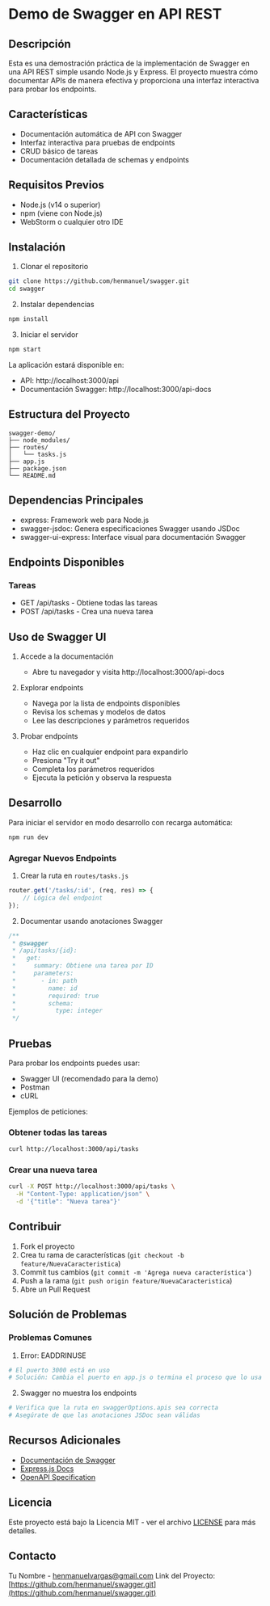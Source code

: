 # Demo de Swagger en API REST

## Descripción
Esta es una demostración práctica de la implementación de Swagger en una API REST simple usando Node.js y Express. El proyecto muestra cómo documentar APIs de manera efectiva y proporciona una interfaz interactiva para probar los endpoints.

## Características
- Documentación automática de API con Swagger
- Interfaz interactiva para pruebas de endpoints
- CRUD básico de tareas
- Documentación detallada de schemas y endpoints

## Requisitos Previos
- Node.js (v14 o superior)
- npm (viene con Node.js)
- WebStorm o cualquier otro IDE

## Instalación

1. Clonar el repositorio
```bash
git clone https://github.com/henmanuel/swagger.git
cd swagger
```

2. Instalar dependencias
```bash
npm install
```

3. Iniciar el servidor
```bash
npm start
```

La aplicación estará disponible en:
- API: http://localhost:3000/api
- Documentación Swagger: http://localhost:3000/api-docs

## Estructura del Proyecto
```
swagger-demo/
├── node_modules/
├── routes/
│   └── tasks.js
├── app.js
├── package.json
└── README.md
```

## Dependencias Principales
- express: Framework web para Node.js
- swagger-jsdoc: Genera especificaciones Swagger usando JSDoc
- swagger-ui-express: Interface visual para documentación Swagger

## Endpoints Disponibles

### Tareas
- GET /api/tasks - Obtiene todas las tareas
- POST /api/tasks - Crea una nueva tarea

## Uso de Swagger UI

1. Accede a la documentación
    - Abre tu navegador y visita http://localhost:3000/api-docs

2. Explorar endpoints
    - Navega por la lista de endpoints disponibles
    - Revisa los schemas y modelos de datos
    - Lee las descripciones y parámetros requeridos

3. Probar endpoints
    - Haz clic en cualquier endpoint para expandirlo
    - Presiona "Try it out"
    - Completa los parámetros requeridos
    - Ejecuta la petición y observa la respuesta

## Desarrollo

Para iniciar el servidor en modo desarrollo con recarga automática:
```bash
npm run dev
```

### Agregar Nuevos Endpoints

1. Crear la ruta en `routes/tasks.js`
```javascript
router.get('/tasks/:id', (req, res) => {
    // Lógica del endpoint
});
```

2. Documentar usando anotaciones Swagger
```javascript
/**
 * @swagger
 * /api/tasks/{id}:
 *   get:
 *     summary: Obtiene una tarea por ID
 *     parameters:
 *       - in: path
 *         name: id
 *         required: true
 *         schema:
 *           type: integer
 */
```

## Pruebas
Para probar los endpoints puedes usar:
- Swagger UI (recomendado para la demo)
- Postman
- cURL

Ejemplos de peticiones:

### Obtener todas las tareas
```bash
curl http://localhost:3000/api/tasks
```

### Crear una nueva tarea
```bash
curl -X POST http://localhost:3000/api/tasks \
  -H "Content-Type: application/json" \
  -d '{"title": "Nueva tarea"}'
```

## Contribuir
1. Fork el proyecto
2. Crea tu rama de características (`git checkout -b feature/NuevaCaracteristica`)
3. Commit tus cambios (`git commit -m 'Agrega nueva característica'`)
4. Push a la rama (`git push origin feature/NuevaCaracteristica`)
5. Abre un Pull Request

## Solución de Problemas

### Problemas Comunes

1. Error: EADDRINUSE
```bash
# El puerto 3000 está en uso
# Solución: Cambia el puerto en app.js o termina el proceso que lo usa
```

2. Swagger no muestra los endpoints
```bash
# Verifica que la ruta en swaggerOptions.apis sea correcta
# Asegúrate de que las anotaciones JSDoc sean válidas
```

## Recursos Adicionales
- [Documentación de Swagger](https://swagger.io/docs/)
- [Express.js Docs](https://expressjs.com/)
- [OpenAPI Specification](https://swagger.io/specification/)

## Licencia
Este proyecto está bajo la Licencia MIT - ver el archivo [LICENSE](LICENSE) para más detalles.

## Contacto
Tu Nombre - [henmanuelvargas@gmail.com](henmanuelvargas@gmail.com)
Link del Proyecto: [https://github.com/henmanuel/swagger.git](https://github.com/henmanuel/swagger.git)
